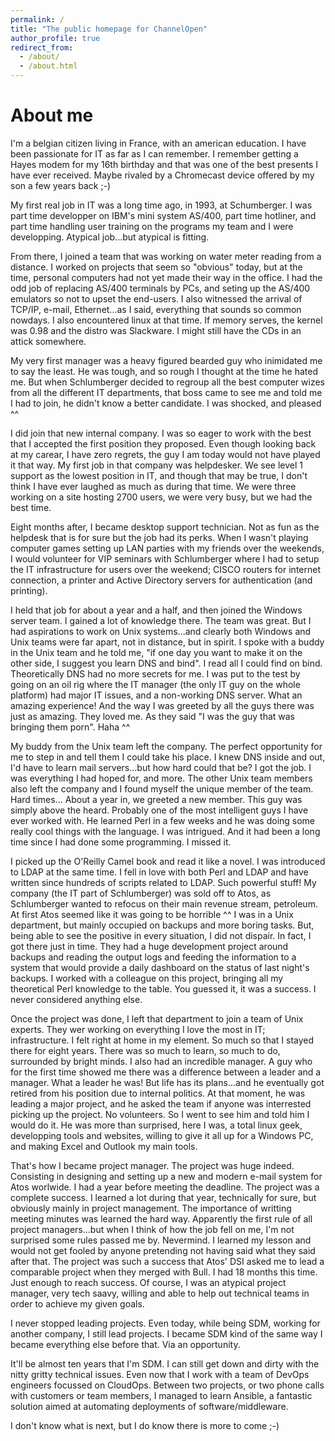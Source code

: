 ```yaml
---
permalink: /
title: "The public homepage for ChannelOpen"
author_profile: true
redirect_from: 
  - /about/
  - /about.html
---
```


About me
======
I'm a belgian citizen living in France, with an american education. I have been passionate for IT as far as I can remember. I remember getting a Hayes modem for my 16th birthday and that was one of the best presents I have ever received. Maybe rivaled by a Chromecast device offered by my son a few years back ;-)

My first real job in IT was a long time ago, in 1993, at Schumberger. I was part time developper on IBM's mini system AS/400, part time hotliner, and part time handling user training on the programs my team and I were developping. Atypical job...but atypical is fitting.

From there, I joined a team that was working on water meter reading from a distance. I worked on projects that seem so "obvious" today, but at the time, personal computers had not yet made their way in the office. I had the odd job of replacing AS/400 terminals by PCs, and seting up the AS/400 emulators so not to upset the end-users. I also witnessed the arrival of TCP/IP, e-mail, Ethernet...as I said, everything that sounds so common nowdays. I also encountered linux at that time. If memory serves, the kernel was 0.98 and the distro was Slackware. I might still have the CDs in an attick somewhere.

My very first manager was a heavy figured bearded guy who inimidated me to say the least. He was tough, and so rough I thought at the time he hated me. But when Schlumberger decided to regroup all the best computer wizes from all the different IT departments, that boss came to see me and told me I had to join, he didn't know a better candidate. I was shocked, and pleased ^^

I did join that new internal company. I was so eager to work with the best that I accepted the first position they proposed. Even though looking back at my carear, I have zero regrets, the guy I am today would not have played it that way.
My first job in that company was helpdesker. We see level 1 support as the lowest position in IT, and though that may be true, I don't think I have ever laughed as much as during that time. We were three working on a site hosting 2700 users, we were very busy, but we had the best time.

Eight months after, I became desktop support technician. Not as fun as the helpdesk that is for sure but the job had its perks. When I wasn't playing computer games setting up LAN parties with my friends over the weekends, I would volunteer for VIP seminars with Schlumberger where I had to setup the IT infrastructure for users over the weekend; CISCO routers for internet connection, a printer and Active Directory servers for authentication (and printing).

I held that job for about a year and a half, and then joined the Windows server team. I gained a lot of knowledge there. The team was great. But I had aspirations to work on Unix systems...and clearly both Windows and Unix teams were far apart, not in distance, but in spirit.
I spoke with a buddy in the Unix team and he told me, "if one day you want to make it on the other side, I suggest you learn DNS and bind". I read all I could find on bind. Theoretically DNS had no more secrets for me. I was put to the test by going on an oil rig where the IT manager (the only IT guy on the whole platform) had major IT issues, and a non-working DNS server.
What an amazing experience! And the way I was greeted by all the guys there was just as amazing. They loved me. As they said "I was the guy that was bringing them porn". Haha ^^

My buddy from the Unix team left the company. The perfect opportunity for me to step in and tell them I could take his place. I knew DNS inside and out, I'd have to learn mail servers...but how hard could that be? I got the job. I was everything I had hoped for, and more. The other Unix team members also left the company and I found myself the unique member of the team. Hard times...
About a year in, we greeted a new member. This guy was simply above the heard. Probably one of the most intelligent guys I have ever worked with. He learned Perl in a few weeks and he was doing some really cool things with the language. I was intrigued. And it had been a long time since I had done some programming. I missed it.

I picked up the O'Reilly Camel book and read it like a novel. I was introduced to LDAP at the same time. I fell in love with both Perl and LDAP and have written since hundreds of scripts related to LDAP. Such powerful stuff!
My company (the IT part of Schlumberger) was sold off to Atos, as Schlumberger wanted to refocus on their main revenue stream, petroleum. At first Atos seemed like it was going to be horrible ^^ I was in a Unix department, but mainly occupied on backups and more boring tasks. But, being able to see the positive in every situation, I did not dispair. In fact, I got there just in time. They had a huge development project around backups and reading the output logs and feeding the information to a system that would provide a daily dashboard on the status of last night's backups.
I worked with a colleague on this project, bringing all my theoretical Perl knowledge to the table. You guessed it, it was a success. I never considered anything else.

Once the project was done, I left that department to join a team of Unix experts. They wer working on everything I love the most in IT; infrastructure. I felt right at home in my element. So much so that I stayed there for eight years. There was so much to learn, so much to do, surrounded by bright minds. I also had an incredible manager. A guy who for the first time showed me there was a difference between a leader and a manager. What a leader he was!
But life has its plans...and he eventually got retired from his position due to internal politics. At that moment, he was leading a major project, and he asked the team if anyone was interrested picking up the project. No volunteers. So I went to see him and told him I would do it. He was more than surprised, here I was, a total linux geek, developping tools and websites, willing to give it all up for a Windows PC, and making Excel and Outlook my main tools.

That's how I became project manager. The project was huge indeed. Consisting in designing and setting up a new and modern e-mail system for Atos worlwide. I had a year before meeting the deadline. The project was a complete success. I learned a lot during that year, technically for sure, but obviously mainly in project management. The importance of writting meeting minutes was learned the hard way. Apparently the first rule of all project managers...but when I think of how the job fell on me, I'm not surprised some rules passed me by. Nevermind. I learned my lesson and would not get fooled by anyone pretending not having said what they said after that.
The project was such a success that Atos' DSI asked me to lead a comparable project when they merged with Bull. I had 18 months this time. Just enough to reach success. Of course, I was an atypical project manager, very tech saavy, willing and able to help out technical teams in order to achieve my given goals.

I never stopped leading projects. Even today, while being SDM, working for another company, I still lead projects. I became SDM kind of the same way I became everything else before that. Via an opportunity.

It'll be almost ten years that I'm SDM. I can still get down and dirty with the nitty gritty technical issues. Even now that I work with a team of DevOps engineers focussed on CloudOps. Between two projects, or two phone calls with customers or team members, I managed to learn Ansible, a fantastic solution aimed at automating deployments of software/middleware.

I don't know what is next, but I do know there is more to come ;-)
